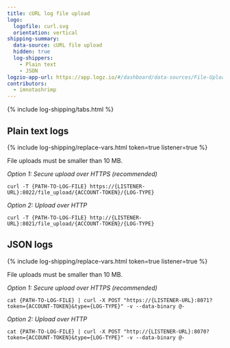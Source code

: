 ```yaml
---
title: cURL log file upload
logo:
  logofile: curl.svg
  orientation: vertical
shipping-summary:
  data-source: cURL file upload
  hidden: true
  log-shippers:
    - Plain text
    - JSON
logzio-app-url: https://app.logz.io/#/dashboard/data-sources/File-UploadcURL
contributors:
  - imnotashrimp
---
```


<div class="branching-container">

{% include log-shipping/tabs.html %}

<div id="plain-text-config">

## Plain text logs

{% include log-shipping/replace-vars.html token=true listener=true %}

<div class="info-box important">
  File uploads must be smaller than 10 MB.
</div>

_Option 1: Secure upload over HTTPS (recommended)_

```shell
curl -T {PATH-TO-LOG-FILE} https://{LISTENER-URL}:8022/file_upload/{ACCOUNT-TOKEN}/{LOG-TYPE}
```

_Option 2: Upload over HTTP_

```shell
curl -T {PATH-TO-LOG-FILE} http://{LISTENER-URL}:8021/file_upload/{ACCOUNT-TOKEN}/{LOG-TYPE}
```

</div>


<div id="json-config">

## JSON logs

{% include log-shipping/replace-vars.html token=true listener=true %}

<div class="info-box important">
  File uploads must be smaller than 10 MB.
</div>

_Option 1: Secure upload over HTTPS (recommended)_

```shell
cat {PATH-TO-LOG-FILE} | curl -X POST "https://{LISTENER-URL}:8071?token={ACCOUNT-TOKEN}&type={LOG-TYPE}" -v --data-binary @-
```

_Option 2: Upload over HTTP_

```shell
cat {PATH-TO-LOG-FILE} | curl -X POST "http://{LISTENER-URL}:8070?token={ACCOUNT-TOKEN}&type={LOG-TYPE}" -v --data-binary @-
```

</div>


</div>